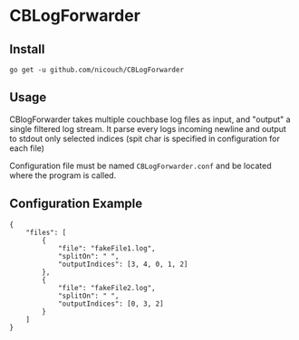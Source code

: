 # CBLogForwarder

## Install
`go get -u github.com/nicouch/CBLogForwarder`

## Usage
CBlogForwarder takes multiple couchbase log files as input, and "output" a single filtered log stream.
It parse every logs incoming newline and output to stdout only selected indices (spit char is specified in configuration for each file)

Configuration file must be named `CBLogForwarder.conf` and be located where the program is called.

## Configuration Example
```
{
    "files": [
        {
            "file": "fakeFile1.log",
            "splitOn": " ",
            "outputIndices": [3, 4, 0, 1, 2]
        },
        {
            "file": "fakeFile2.log",
            "splitOn": " ",
            "outputIndices": [0, 3, 2]
        }
    ]
}
```
